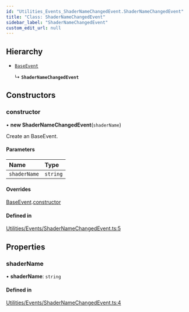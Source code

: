 ```yaml
---
id: "Utilities_Events_ShaderNameChangedEvent.ShaderNameChangedEvent"
title: "Class: ShaderNameChangedEvent"
sidebar_label: "ShaderNameChangedEvent"
custom_edit_url: null
---
```




## Hierarchy

- [`BaseEvent`](../Utilities_BaseEvent.BaseEvent)

  ↳ **`ShaderNameChangedEvent`**

## Constructors

### constructor

• **new ShaderNameChangedEvent**(`shaderName`)

Create an BaseEvent.

#### Parameters

| Name | Type |
| :------ | :------ |
| `shaderName` | `string` |

#### Overrides

[BaseEvent](../Utilities_BaseEvent.BaseEvent).[constructor](../Utilities_BaseEvent.BaseEvent#constructor)

#### Defined in

[Utilities/Events/ShaderNameChangedEvent.ts:5](https://github.com/ZeaInc/zea-engine/blob/ad29d1184/src/Utilities/Events/ShaderNameChangedEvent.ts#L5)

## Properties

### shaderName

• **shaderName**: `string`

#### Defined in

[Utilities/Events/ShaderNameChangedEvent.ts:4](https://github.com/ZeaInc/zea-engine/blob/ad29d1184/src/Utilities/Events/ShaderNameChangedEvent.ts#L4)

